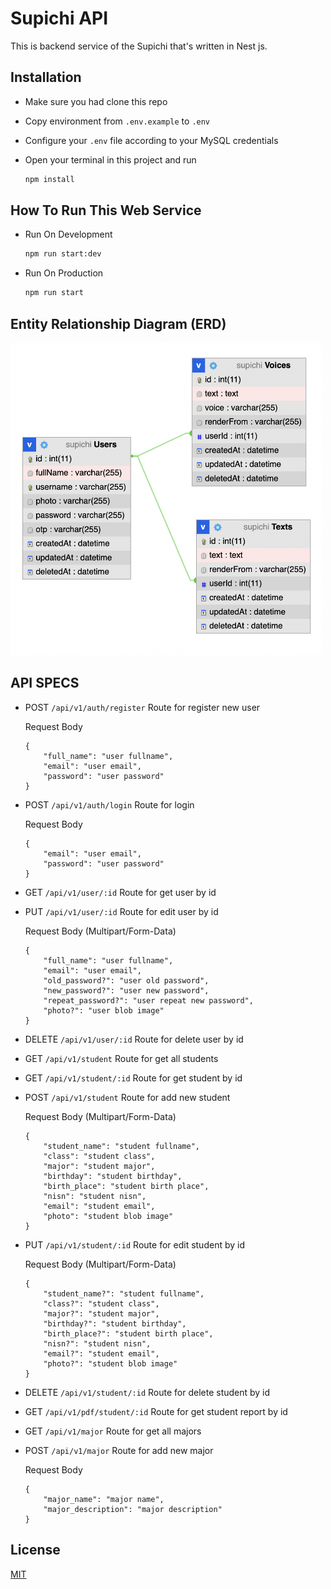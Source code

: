# Supichi API

This is backend service of the Supichi that's written in Nest js.

## Installation 

- Make sure you had clone this repo
- Copy environment from `.env.example` to `.env`
- Configure your `.env` file according to your MySQL credentials
- Open your terminal in this project and run 

	```bash
	npm install
	```

## How To Run This Web Service

- Run On Development

	```bash
	npm run start:dev
	```

- Run On Production

	```bash
	npm run start
	```

## Entity Relationship Diagram (ERD)

[<img src="screenshoot/Supichi-ERD.png" width="500" height="500" />](screenshoot/Supichi-ERD.png)

## API SPECS

- POST `/api/v1/auth/register` Route for register new user

	Request Body

	```
	{
		"full_name": "user fullname",
		"email": "user email",
		"password": "user password"
	}
	```

- POST `/api/v1/auth/login` Route for login

	Request Body

	```
	{
		"email": "user email",
		"password": "user password"
	}
	```

- GET `/api/v1/user/:id` Route for get user by id
- PUT `/api/v1/user/:id` Route for edit user by id

	Request Body (Multipart/Form-Data)

	```
	{
		"full_name": "user fullname",
		"email": "user email",
		"old_password?": "user old password",
		"new_password?": "user new password",
		"repeat_password?": "user repeat new password",
		"photo?": "user blob image"
	}
	```
- DELETE `/api/v1/user/:id` Route for delete user by id
- GET `/api/v1/student` Route for get all students
- GET `/api/v1/student/:id` Route for get student by id
- POST `/api/v1/student` Route for add new student

	Request Body (Multipart/Form-Data)

	```
	{
		"student_name": "student fullname",
		"class": "student class",
		"major": "student major",
		"birthday": "student birthday",
		"birth_place": "student birth place",
		"nisn": "student nisn",
		"email": "student email",
		"photo": "student blob image"
	}
	```

- PUT `/api/v1/student/:id` Route for edit student by id

	Request Body (Multipart/Form-Data)

	```
	{
		"student_name?": "student fullname",
		"class?": "student class",
		"major?": "student major",
		"birthday?": "student birthday",
		"birth_place?": "student birth place",
		"nisn?": "student nisn",
		"email?": "student email",
		"photo?": "student blob image"
	}
	```

- DELETE `/api/v1/student/:id` Route for delete student by id
- GET `/api/v1/pdf/student/:id` Route for get student report by id
- GET `/api/v1/major` Route for get all majors

- POST `/api/v1/major` Route for add new major

	Request Body

	```
	{
		"major_name": "major name",
		"major_description": "major description"
	}
	```

## License
[MIT](https://choosealicense.com/licenses/mit/)